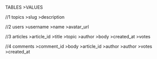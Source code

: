 TABLES
    >VALUES

//1
topics
    >slug
    >description

//2
users
    >username
    >name
    >avatar_url

//3
articles
    >article_id
    >title
    >topic
    >author
    >body
    >created_at
    >votes

//4
comments
    >comment_id
    >body
    >article_id
    >author
    >author
    >votes
    >created_at